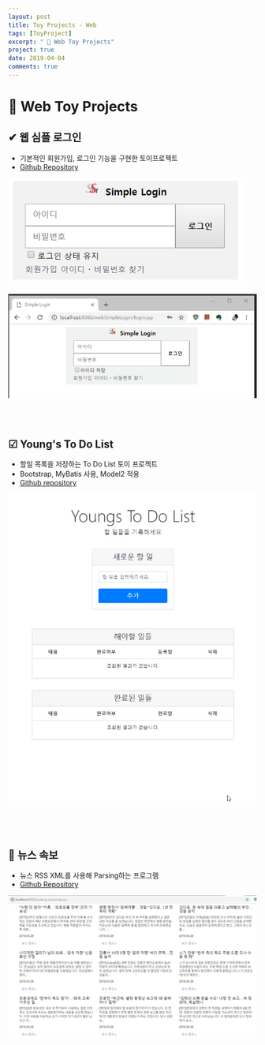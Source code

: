 ```yaml
---
layout: post
title: Toy Projects - Web
tags: [ToyProject]
excerpt: " 🤖 Web Toy Projects"
project: true
date: 2019-04-04
comments: true
---
```


# 🤖 Web Toy Projects

## ✔ 웹 심플 로그인 

* 기본적인 회원가입, 로그인 기능을 구현한 토이프로젝트
* [Github Repository](https://github.com/younggeun0/webSimpleLogin)

![01](https://github.com/younggeun0/younggeun0.github.io/raw/master/_posts/img/toyProjects/webSimpleLogin/01.png?raw=true)

![02](https://github.com/younggeun0/younggeun0.github.io/raw/master/_posts/img/toyProjects/webSimpleLogin/02.gif?raw=true)

<br/>
<br/>

## ☑ Young's To Do List

* 할일 목록을 저장하는 To Do List 토이 프로젝트
* Bootstrap, MyBatis 사용, Model2 적용
* [Github repository](https://github.com/younggeun0/YonungsToDoList)

![03](https://github.com/younggeun0/younggeun0.github.io/blob/master/_posts/img/toyProjects/toDoList/03.gif?raw=true)

<br/>
<br/>

## 📰 뉴스 속보

* 뉴스 RSS XML를 사용해 Parsing하는 프로그램
* [Github Repository](https://github.com/younggeun0/BreakingNews)

![02](https://github.com/younggeun0/younggeun0.github.io/blob/master/_posts/img/toyProjects/BreakingNews/02.png?raw=true)


